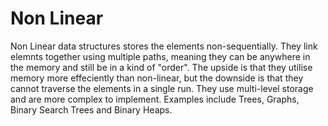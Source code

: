 # Non Linear

Non Linear data structures stores the elements non-sequentially. They link elemnts together using multiple paths, meaning they can be anywhere in the memory and still be in a kind of "order". The upside is that they utilise memory more effeciently than non-linear, but the downside is that they cannot traverse the elements in a single run. They use multi-level storage and are more complex to implement. Examples include Trees, Graphs, Binary Search Trees and Binary Heaps.

